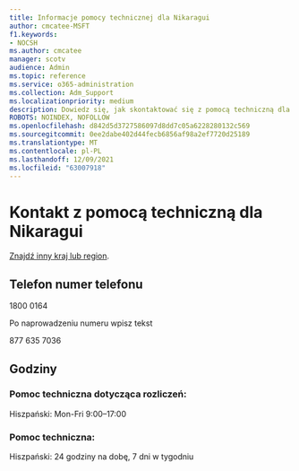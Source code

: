 ```yaml
---
title: Informacje pomocy technicznej dla Nikaragui
author: cmcatee-MSFT
f1.keywords:
- NOCSH
ms.author: cmcatee
manager: scotv
audience: Admin
ms.topic: reference
ms.service: o365-administration
ms.collection: Adm_Support
ms.localizationpriority: medium
description: Dowiedz się, jak skontaktować się z pomocą techniczną dla swojego kraju lub regionu.
ROBOTS: NOINDEX, NOFOLLOW
ms.openlocfilehash: d842d5d3727586097d8dd7c05a6228280132c569
ms.sourcegitcommit: 0ee2dabe402d44fecb6856af98a2ef7720d25189
ms.translationtype: MT
ms.contentlocale: pl-PL
ms.lasthandoff: 12/09/2021
ms.locfileid: "63007918"
---
```

# <a name="contact-support-for-nicaragua"></a>Kontakt z pomocą techniczną dla Nikaragui

[Znajdź inny kraj lub region](../get-help-support.md).

## <a name="phone-number"></a>Telefon numer telefonu
1800 0164

Po naprowadzeniu numeru wpisz tekst

877 635 7036

## <a name="hours"></a>Godziny
### <a name="billing-support"></a>Pomoc techniczna dotycząca rozliczeń:

Hiszpański: Mon-Fri 9:00–17:00

### <a name="technical-support"></a>Pomoc techniczna:

Hiszpański: 24 godziny na dobę, 7 dni w tygodniu
